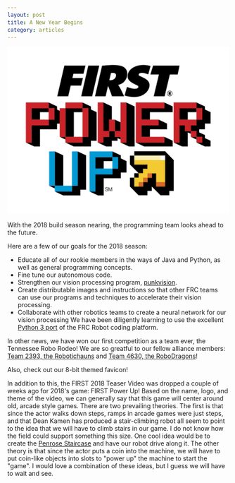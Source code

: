 ```yaml
---
layout: post
title: A New Year Begins
category: articles
---
```


![First Power Up Logo](/assets/images/frc18logo.png)

With the 2018 build season nearing, the programming team looks ahead to the future. 

Here are a few of our goals for the 2018 season:
  * Educate all of our rookie members in the ways of Java and Python, as well as general programming concepts.
  * Fine tune our autonomous code. 
  * Strengthen our vision processing program, [punkvision](https://github.com/lnstempunks/punkvision).
  * Create distributable images and instructions so that other FRC teams can use our programs and techniques to accelerate their vision processing.
  * Collaborate with other robotics teams to create a neural network for our vision processing
We have been diligently learning to use the excellent [Python 3 port](https://robotpy.readthedocs.io) of the FRC Robot coding platform.

In other news, we have won our first competition as a team ever, the Tennessee Robo Rodeo! We are so greatful to our fellow alliance members: [Team 2393, the Robotichauns](http://www.knoxvillecatholic.com/parents-students/robotics-team/) and [Team 4630, the RoboDragons](http://chsrobodragons.com/)!

Also, check out our 8-bit themed favicon!

In addition to this, the FIRST 2018 Teaser Video was dropped a couple of weeks ago for 2018's game: FIRST Power Up! Based on the name, logo, and theme of the video, we can generally say that this game will center around old, arcade style games. There are two prevailing theories. 
The first is that since the actor walks down steps, ramps in arcade games were just steps, and that Dean Kamen has produced a stair-climbing robot all seem to point to the idea that we will have to climb stairs in our game. I do not know how the field could support something this size. One cool idea would be to create the [Penrose Staircase](https://en.wikipedia.org/wiki/Penrose_stairs) and have our robot drive along it. 
The other theory is that since the actor puts a coin into the machine, we will have to put coin-like objects into slots to "power up" the machine to start the "game".
I would love a combination of these ideas, but I guess we will have to wait and see.